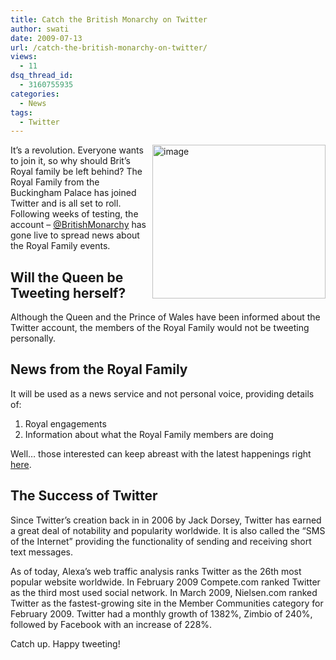 ```yaml
---
title: Catch the British Monarchy on Twitter
author: swati
date: 2009-07-13
url: /catch-the-british-monarchy-on-twitter/
views:
  - 11
dsq_thread_id:
  - 3160755935
categories:
  - News
tags:
  - Twitter
---
```

<img class="alignright wp-image-53125" style="border: 0pt none;margin-left: 0px;margin-right: 0px" src="http://cdn.devilsworkshop.org/files/2009/07/image15.png" border="0" alt="image" width="277" height="246" align="right" />It’s a revolution. Everyone wants to join it, so why should Brit’s Royal family be left behind? The Royal Family from the Buckingham Palace has joined Twitter and is all set to roll. Following weeks of testing, the account &#8211; <a href="http://twitter.com/BritishMonarchy" onclick="_gaq.push(['_trackEvent', 'outbound-article', 'http://twitter.com/BritishMonarchy', '@BritishMonarchy']);" >@BritishMonarchy</a> has gone live to spread news about the Royal Family events.

## Will the Queen be Tweeting herself?

Although the Queen and the Prince of Wales have been informed about the Twitter account, the members of the Royal Family would not be tweeting personally.

## News from the Royal Family

It will be used as a news service and not personal voice, providing details of:

  1. Royal engagements
  2. Information about what the Royal Family members are doing

Well… those interested can keep abreast with the latest happenings right <a href="http://twitter.com/BritishMonarchy" onclick="_gaq.push(['_trackEvent', 'outbound-article', 'http://twitter.com/BritishMonarchy', 'here']);" >here</a>.

## The Success of Twitter

Since Twitter&#8217;s creation back in in 2006 by Jack Dorsey, Twitter has earned a great deal of notability and popularity worldwide. It is also called the &#8220;SMS of the Internet&#8221; providing the functionality of sending and receiving short text messages.

As of today, Alexa&#8217;s web traffic analysis ranks Twitter as the 26th most popular website worldwide. In February 2009 Compete.com ranked Twitter as the third most used social network. In March 2009, Nielsen.com ranked Twitter as the fastest-growing site in the Member Communities category for February 2009. Twitter had a monthly growth of 1382%, Zimbio of 240%, followed by Facebook with an increase of 228%.

Catch up. Happy tweeting!
